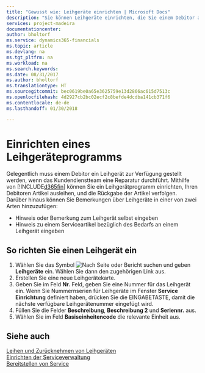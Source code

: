 ```yaml
---
title: "Gewusst wie: Leihgeräte einrichten | Microsoft Docs"
description: "Sie können Leihgeräte einrichten, die Sie einem Debitor ausleihen können, wenn er Serviceartikel im Service hat."
services: project-madeira
documentationcenter: 
author: bholtorf
ms.service: dynamics365-financials
ms.topic: article
ms.devlang: na
ms.tgt_pltfrm: na
ms.workload: na
ms.search.keywords: 
ms.date: 08/31/2017
ms.author: bholtorf
ms.translationtype: HT
ms.sourcegitcommit: bec0619be0a65e3625759e13d2866ac615d7513c
ms.openlocfilehash: 4d2927cb2bc02ecf2c8befde4dcdba141cb371f6
ms.contentlocale: de-de
ms.lasthandoff: 01/30/2018

---
```

# <a name="set-up-a-loaner-program"></a>Einrichten eines Leihgeräteprogramms
Gelegentlich muss einem Debitor ein Leihgerät zur Verfügung gestellt werden, wenn das Kundendienstteam eine Reparatur durchführt. Mithilfe von [!INCLUDE[d365fin](includes/d365fin_md.md)] können Sie ein Leihgerätprogramm einrichten, Ihren Debitoren Artikel ausleihen, und die Rückgabe der Artikel verfolgen. Darüber hinaus können Sie Bemerkungen über Leihgeräte in einer von zwei Arten hinzuzufügen:  
  
* Hinweis oder Bemerkung zum Leihgerät selbst eingeben  
* Hinweis zu einem Serviceartikel bezüglich des Bedarfs an einem Leihgerät eingeben  

## <a name="to-set-up-a-loaner"></a>So richten Sie einen Leihgerät ein  
1. Wählen Sie das Symbol ![Nach Seite oder Bericht suchen](media/ui-search/search_small.png "Nach Seite oder Bericht suchen") und geben **Leihgeräte** ein. Wählen Sie dann den zugehörigen Link aus.  
2. Erstellen Sie eine neue Leihgerätekarte. 
3. Geben Sie im Feld **Nr.** Feld,  geben Sie eine Nummer für das Leihgerät ein. Wenn Sie Nummernserien für Leihgeräte im Fenster **Service Einrichtung** definiert haben, drücken Sie die EINGABETASTE, damit die nächste verfügbare Leihgerätenummer eingefügt wird.  
4. Füllen Sie die Felder **Beschreibung**, **Beschreibung 2** und **Seriennr.** aus.  
5. Wählen Sie im Feld **Basiseinheitencode** die relevante Einheit aus.  
  
## <a name="see-also"></a>Siehe auch
[Leihen und Zurücknehmen von Leihgeräten](service-how-to-lend-receive-loaners.md)  
[Einrichten der Serviceverwaltung](service-setup-service.md)  
[Bereitstellen von Service](service-deliver-service.md)  


